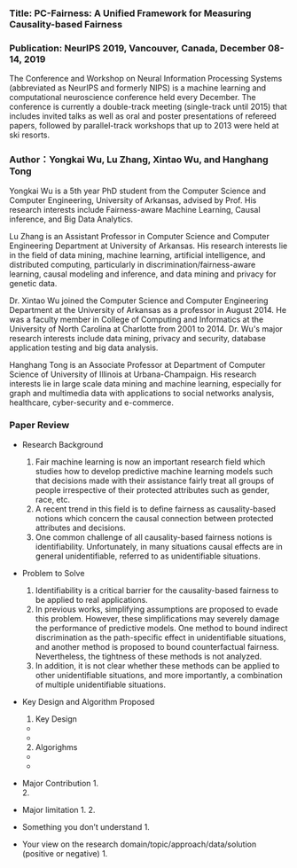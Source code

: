 

### Title: PC-Fairness: A Unified Framework for Measuring Causality-based Fairness

### Publication: NeurIPS 2019, Vancouver, Canada, December 08-14, 2019
The Conference and Workshop on Neural Information Processing Systems (abbreviated as NeurIPS and formerly NIPS) is a machine learning and computational neuroscience conference held every December. The conference is currently a double-track meeting (single-track until 2015) that includes invited talks as well as oral and poster presentations of refereed papers, followed by parallel-track workshops that up to 2013 were held at ski resorts.

### Author：Yongkai Wu, Lu Zhang, Xintao Wu, and Hanghang Tong
Yongkai Wu is a 5th year PhD student from the Computer Science and Computer Engineering, University of Arkansas, advised by Prof. His research interests include Fairness-aware Machine Learning, Causal inference, and Big Data Analytics.

Lu Zhang is an Assistant Professor in Computer Science and Computer Engineering Department at University of Arkansas. His research interests lie in the field of data mining, machine learning, artificial intelligence, and distributed computing, particularly in discrimination/fairness-aware learning, causal modeling and inference, and data mining and privacy for genetic data.

Dr. Xintao Wu joined the Computer Science and Computer Engineering Department at the University of Arkansas as a professor in August 2014.  He was a faculty member in College of Computing and Informatics at the University of North Carolina at Charlotte from 2001 to 2014. Dr. Wu's major research interests include data mining, privacy and security, database application testing and big data analysis.  

Hanghang Tong is an Associate Professor at Department of Computer Science of University of Illinois at Urbana-Champaign. His research interests lie in large scale data mining and machine learning, especially for graph and multimedia data with applications to social networks analysis, healthcare, cyber-security and e-commerce.

### Paper Review
- Research Background
  1. Fair machine learning is now an important research field which studies how to develop predictive
machine learning models such that decisions made with their assistance fairly treat all groups of
people irrespective of their protected attributes such as gender, race, etc.
  2. A recent trend in this field is to define fairness as causality-based notions which concern the causal connection between protected
attributes and decisions.
  3. One common challenge of all causality-based fairness notions is identifiability. Unfortunately, in many situations causal effects are in general unidentifiable, referred to as unidentifiable situations.

- Problem to Solve
  1. Identifiability is a critical barrier for the causality-based fairness to be applied to real applications. 
  2. In previous works, simplifying assumptions are proposed to evade this problem. However, these simplifications may severely damage the performance of predictive models. One method
to bound indirect discrimination as the path-specific effect in unidentifiable situations, and another
method is proposed to bound counterfactual fairness. Nevertheless, the tightness of these methods is
not analyzed. 
  3. In addition, it is not clear whether these methods can be applied to other unidentifiable
situations, and more importantly, a combination of multiple unidentifiable situations.

- Key Design and Algorithm Proposed
  1. Key Design
   - 
   - 
  2. Algorighms
   - 
   - 
    
- Major Contribution
  1.  
  2.  
  
- Major limitation
  1. 
  2. 
  

- Something you don’t understand
  1. 
  
- Your view on the research domain/topic/approach/data/solution  (positive or negative)
  1. 

